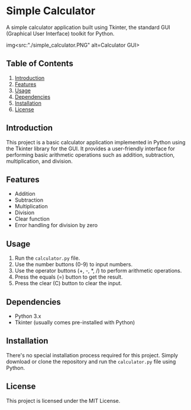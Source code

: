 # Simple Calculator

A simple calculator application built using Tkinter, the standard GUI (Graphical User Interface) toolkit for Python.

img<src:"./simple_calculator.PNG" alt=Calculator GUI>
## Table of Contents

1. [Introduction](#introduction)
2. [Features](#features)
3. [Usage](#usage)
4. [Dependencies](#dependencies)
5. [Installation](#installation)
6. [License](#license)

## Introduction

This project is a basic calculator application implemented in Python using the Tkinter library for the GUI. It provides a user-friendly interface for performing basic arithmetic operations such as addition, subtraction, multiplication, and division.

## Features

- Addition
- Subtraction
- Multiplication
- Division
- Clear function
- Error handling for division by zero

## Usage

1. Run the `calculator.py` file.
2. Use the number buttons (0-9) to input numbers.
3. Use the operator buttons (+, -, *, /) to perform arithmetic operations.
4. Press the equals (=) button to get the result.
5. Press the clear (C) button to clear the input.

## Dependencies

- Python 3.x
- Tkinter (usually comes pre-installed with Python)

## Installation

There's no special installation process required for this project. Simply download or clone the repository and run the `calculator.py` file using Python.

## License

This project is licensed under the MIT License.
